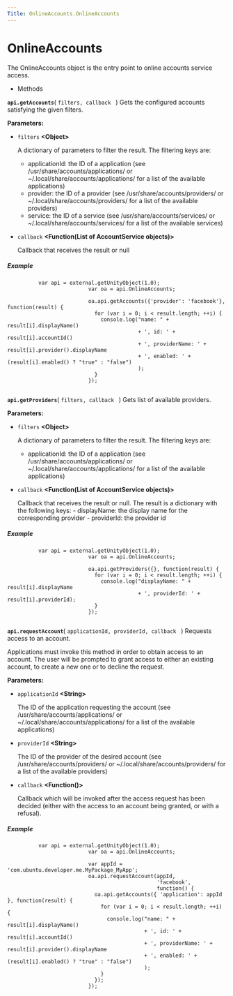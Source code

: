 ```yaml
---
Title: OnlineAccounts.OnlineAccounts
---
```

        
OnlineAccounts
==============

The OnlineAccounts object is the entry point to online accounts service access.

-   Methods

<span id="api.getAccounts"></span>
**`api.getAccounts`**( `filters, callback ` )
Gets the configured accounts satisfying the given filters.

**Parameters:**
-   `filters` **&lt;Object&gt;**

    A dictionary of parameters to filter the result. The filtering keys are:

    -   applicationId: the ID of a application (see /usr/share/accounts/applications/ or ~/.local/share/accounts/applications/ for a list of the available applications)
    -   provider: the ID of a provider (see /usr/share/accounts/providers/ or ~/.local/share/accounts/providers/ for a list of the available providers)
    -   service: the ID of a service (see /usr/share/accounts/services/ or ~/.local/share/accounts/services/ for a list of the available services)

-   `callback` **&lt;Function(List of AccountService objects)&gt;**

    Callback that receives the result or null

##### Example

``` code
          var api = external.getUnityObject(1.0);
                          var oa = api.OnlineAccounts;
                        
                          oa.api.getAccounts({'provider': 'facebook'}, function(result) {
                            for (var i = 0; i < result.length; ++i) {
                              console.log("name: " + result[i].displayName()
                                          + ', id: ' + result[i].accountId()
                                          + ', providerName: ' + result[i].provider().displayName
                                          + ', enabled: ' + (result[i].enabled() ? "true" : "false")
                                          );
                            }               
                          });
                
```

<span id="api.getProviders"></span>
**`api.getProviders`**( `filters, callback ` )
Gets list of available providers.

**Parameters:**
-   `filters` **&lt;Object&gt;**

    A dictionary of parameters to filter the result. The filtering keys are:

    -   applicationId: the ID of a application (see /usr/share/accounts/applications/ or ~/.local/share/accounts/applications/ for a list of the available applications)

-   `callback` **&lt;Function(List of AccountService objects)&gt;**

    Callback that receives the result or null. The result is a dictionary with the following keys: - displayName: the display name for the corresponding provider - providerId: the provider id

##### Example

``` code
          var api = external.getUnityObject(1.0);
                          var oa = api.OnlineAccounts;
                
                          oa.api.getProviders({}, function(result) {
                            for (var i = 0; i < result.length; ++i) {
                              console.log("displayName: " + result[i].displayName
                                          + ', providerId: ' + result[i].providerId);
                            }
                          });
                
```

<span id="api.requestAccount"></span>
**`api.requestAccount`**( `applicationId, providerId, callback ` )
Requests access to an account.

Applications must invoke this method in order to obtain access to an account. The user will be prompted to grant access to either an existing account, to create a new one or to decline the request.

**Parameters:**
-   `applicationId` **&lt;String&gt;**

    The ID of the application requesting the account (see /usr/share/accounts/applications/ or ~/.local/share/accounts/applications/ for a list of the available applications)

-   `providerId` **&lt;String&gt;**

    The ID of the provider of the desired account (see /usr/share/accounts/providers/ or ~/.local/share/accounts/providers/ for a list of the available providers)

-   `callback` **&lt;Function()&gt;**

    Callback which will be invoked after the access request has been decided (either with the access to an account being granted, or with a refusal).

##### Example

``` code
          var api = external.getUnityObject(1.0);
                          var oa = api.OnlineAccounts;
                
                          var appId = 'com.ubuntu.developer.me.MyPackage_MyApp';
                          oa.api.requestAccount(appId,
                                                'facebook',
                                                function() {
                            oa.api.getAccounts({ 'application': appId }, function(result) {
                              for (var i = 0; i < result.length; ++i) {
                                console.log("name: " + result[i].displayName()
                                            + ', id: ' + result[i].accountId()
                                            + ', providerName: ' + result[i].provider().displayName
                                            + ', enabled: ' + (result[i].enabled() ? "true" : "false")
                                            );
                              }
                            });
                          });
```

